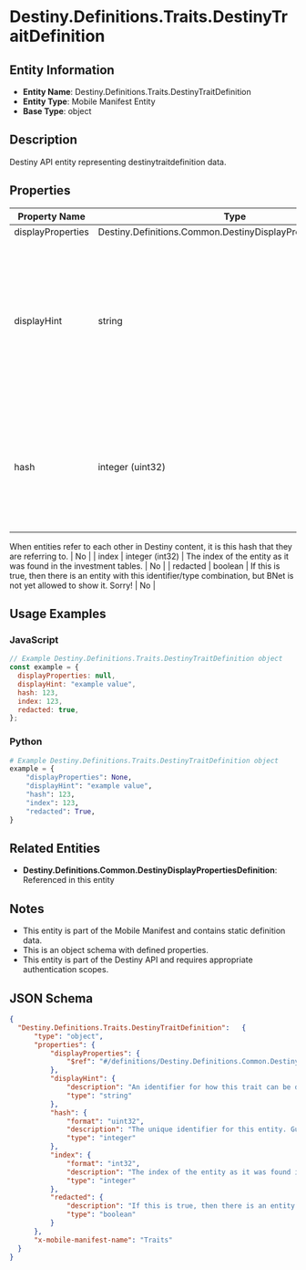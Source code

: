 # Destiny.Definitions.Traits.DestinyTraitDefinition

## Entity Information
- **Entity Name**: Destiny.Definitions.Traits.DestinyTraitDefinition
- **Entity Type**: Mobile Manifest Entity
- **Base Type**: object

## Description
Destiny API entity representing destinytraitdefinition data.

## Properties

| Property Name | Type | Description | Required |
|---------------|------|-------------|----------|
| displayProperties | Destiny.Definitions.Common.DestinyDisplayPropertiesDefinition |  | No |
| displayHint | string | An identifier for how this trait can be displayed. For example: a 'keyword' hint to show an explanation for certain related terms. | No |
| hash | integer (uint32) | The unique identifier for this entity. Guaranteed to be unique for the type of entity, but not globally.
When entities refer to each other in Destiny content, it is this hash that they are referring to. | No |
| index | integer (int32) | The index of the entity as it was found in the investment tables. | No |
| redacted | boolean | If this is true, then there is an entity with this identifier/type combination, but BNet is not yet allowed to show it. Sorry! | No |

## Usage Examples

### JavaScript
```javascript
// Example Destiny.Definitions.Traits.DestinyTraitDefinition object
const example = {
  displayProperties: null,
  displayHint: "example value",
  hash: 123,
  index: 123,
  redacted: true,
};
```

### Python
```python
# Example Destiny.Definitions.Traits.DestinyTraitDefinition object
example = {
    "displayProperties": None,
    "displayHint": "example value",
    "hash": 123,
    "index": 123,
    "redacted": True,
}
```

## Related Entities
- **Destiny.Definitions.Common.DestinyDisplayPropertiesDefinition**: Referenced in this entity

## Notes
- This entity is part of the Mobile Manifest and contains static definition data.
- This is an object schema with defined properties.
- This entity is part of the Destiny API and requires appropriate authentication scopes.

## JSON Schema
```json
{
  "Destiny.Definitions.Traits.DestinyTraitDefinition":   {
      "type": "object",
      "properties": {
          "displayProperties": {
              "$ref": "#/definitions/Destiny.Definitions.Common.DestinyDisplayPropertiesDefinition"
          },
          "displayHint": {
              "description": "An identifier for how this trait can be displayed. For example: a 'keyword' hint to show an explanation for certain related terms.",
              "type": "string"
          },
          "hash": {
              "format": "uint32",
              "description": "The unique identifier for this entity. Guaranteed to be unique for the type of entity, but not globally.\r\nWhen entities refer to each other in Destiny content, it is this hash that they are referring to.",
              "type": "integer"
          },
          "index": {
              "format": "int32",
              "description": "The index of the entity as it was found in the investment tables.",
              "type": "integer"
          },
          "redacted": {
              "description": "If this is true, then there is an entity with this identifier/type combination, but BNet is not yet allowed to show it. Sorry!",
              "type": "boolean"
          }
      },
      "x-mobile-manifest-name": "Traits"
  }
}
```
